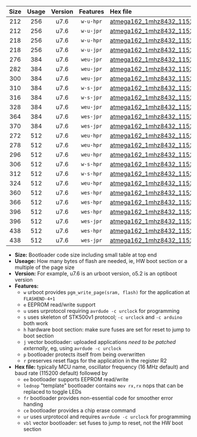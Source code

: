 |Size|Usage|Version|Features|Hex file|
|:-:|:-:|:-:|:-:|:--|
|212|256|u7.6|`w-u-hpr`|[atmega162_1mhz8432_115200bps_ur.hex](https://raw.githubusercontent.com/stefanrueger/urboot/main//atmega162_1mhz8432_115200bps_ur.hex)|
|212|256|u7.6|`w-u-jpr`|[atmega162_1mhz8432_115200bps_ur_vbl.hex](https://raw.githubusercontent.com/stefanrueger/urboot/main//atmega162_1mhz8432_115200bps_ur_vbl.hex)|
|218|256|u7.6|`w-u-hpr`|[atmega162_1mhz8432_115200bps_lednop_ur.hex](https://raw.githubusercontent.com/stefanrueger/urboot/main//atmega162_1mhz8432_115200bps_lednop_ur.hex)|
|218|256|u7.6|`w-u-jpr`|[atmega162_1mhz8432_115200bps_lednop_ur_vbl.hex](https://raw.githubusercontent.com/stefanrueger/urboot/main//atmega162_1mhz8432_115200bps_lednop_ur_vbl.hex)|
|276|384|u7.6|`weu-jpr`|[atmega162_1mhz8432_115200bps_ee_ur_vbl.hex](https://raw.githubusercontent.com/stefanrueger/urboot/main//atmega162_1mhz8432_115200bps_ee_ur_vbl.hex)|
|282|384|u7.6|`weu-jpr`|[atmega162_1mhz8432_115200bps_ee_lednop_ur_vbl.hex](https://raw.githubusercontent.com/stefanrueger/urboot/main//atmega162_1mhz8432_115200bps_ee_lednop_ur_vbl.hex)|
|300|384|u7.6|`weu-jpr`|[atmega162_1mhz8432_115200bps_ee_lednop_fr_ur_vbl.hex](https://raw.githubusercontent.com/stefanrueger/urboot/main//atmega162_1mhz8432_115200bps_ee_lednop_fr_ur_vbl.hex)|
|310|384|u7.6|`w-s-jpr`|[atmega162_1mhz8432_115200bps_vbl.hex](https://raw.githubusercontent.com/stefanrueger/urboot/main//atmega162_1mhz8432_115200bps_vbl.hex)|
|316|384|u7.6|`w-s-jpr`|[atmega162_1mhz8432_115200bps_lednop_vbl.hex](https://raw.githubusercontent.com/stefanrueger/urboot/main//atmega162_1mhz8432_115200bps_lednop_vbl.hex)|
|328|384|u7.6|`weu-jpr`|[atmega162_1mhz8432_115200bps_ee_lednop_fr_ce_ur_vbl.hex](https://raw.githubusercontent.com/stefanrueger/urboot/main//atmega162_1mhz8432_115200bps_ee_lednop_fr_ce_ur_vbl.hex)|
|364|384|u7.6|`wes-jpr`|[atmega162_1mhz8432_115200bps_ee_vbl.hex](https://raw.githubusercontent.com/stefanrueger/urboot/main//atmega162_1mhz8432_115200bps_ee_vbl.hex)|
|370|384|u7.6|`wes-jpr`|[atmega162_1mhz8432_115200bps_ee_lednop_vbl.hex](https://raw.githubusercontent.com/stefanrueger/urboot/main//atmega162_1mhz8432_115200bps_ee_lednop_vbl.hex)|
|272|512|u7.6|`weu-hpr`|[atmega162_1mhz8432_115200bps_ee_ur.hex](https://raw.githubusercontent.com/stefanrueger/urboot/main//atmega162_1mhz8432_115200bps_ee_ur.hex)|
|278|512|u7.6|`weu-hpr`|[atmega162_1mhz8432_115200bps_ee_lednop_ur.hex](https://raw.githubusercontent.com/stefanrueger/urboot/main//atmega162_1mhz8432_115200bps_ee_lednop_ur.hex)|
|296|512|u7.6|`weu-hpr`|[atmega162_1mhz8432_115200bps_ee_lednop_fr_ur.hex](https://raw.githubusercontent.com/stefanrueger/urboot/main//atmega162_1mhz8432_115200bps_ee_lednop_fr_ur.hex)|
|306|512|u7.6|`w-s-hpr`|[atmega162_1mhz8432_115200bps.hex](https://raw.githubusercontent.com/stefanrueger/urboot/main//atmega162_1mhz8432_115200bps.hex)|
|312|512|u7.6|`w-s-hpr`|[atmega162_1mhz8432_115200bps_lednop.hex](https://raw.githubusercontent.com/stefanrueger/urboot/main//atmega162_1mhz8432_115200bps_lednop.hex)|
|324|512|u7.6|`weu-hpr`|[atmega162_1mhz8432_115200bps_ee_lednop_fr_ce_ur.hex](https://raw.githubusercontent.com/stefanrueger/urboot/main//atmega162_1mhz8432_115200bps_ee_lednop_fr_ce_ur.hex)|
|360|512|u7.6|`wes-hpr`|[atmega162_1mhz8432_115200bps_ee.hex](https://raw.githubusercontent.com/stefanrueger/urboot/main//atmega162_1mhz8432_115200bps_ee.hex)|
|366|512|u7.6|`wes-hpr`|[atmega162_1mhz8432_115200bps_ee_lednop.hex](https://raw.githubusercontent.com/stefanrueger/urboot/main//atmega162_1mhz8432_115200bps_ee_lednop.hex)|
|396|512|u7.6|`wes-hpr`|[atmega162_1mhz8432_115200bps_ee_lednop_fr.hex](https://raw.githubusercontent.com/stefanrueger/urboot/main//atmega162_1mhz8432_115200bps_ee_lednop_fr.hex)|
|396|512|u7.6|`wes-jpr`|[atmega162_1mhz8432_115200bps_ee_lednop_fr_vbl.hex](https://raw.githubusercontent.com/stefanrueger/urboot/main//atmega162_1mhz8432_115200bps_ee_lednop_fr_vbl.hex)|
|438|512|u7.6|`wes-hpr`|[atmega162_1mhz8432_115200bps_ee_lednop_fr_ce.hex](https://raw.githubusercontent.com/stefanrueger/urboot/main//atmega162_1mhz8432_115200bps_ee_lednop_fr_ce.hex)|
|438|512|u7.6|`wes-jpr`|[atmega162_1mhz8432_115200bps_ee_lednop_fr_ce_vbl.hex](https://raw.githubusercontent.com/stefanrueger/urboot/main//atmega162_1mhz8432_115200bps_ee_lednop_fr_ce_vbl.hex)|

- **Size:** Bootloader code size including small table at top end
- **Useage:** How many bytes of flash are needed, ie, HW boot section or a multiple of the page size
- **Version:** For example, u7.6 is an urboot version, o5.2 is an optiboot version
- **Features:**
  + `w` urboot provides `pgm_write_page(sram, flash)` for the application at `FLASHEND-4+1`
  + `e` EEPROM read/write support
  + `u` uses urprotocol requiring `avrdude -c urclock` for programming
  + `s` uses skeleton of STK500v1 protocol; `-c urclock` and `-c arduino` both work
  + `h` hardware boot section: make sure fuses are set for reset to jump to boot section
  + `j` vector bootloader: uploaded applications *need to be patched externally*, eg, using `avrdude -c urclock`
  + `p` bootloader protects itself from being overwritten
  + `r` preserves reset flags for the application in the register R2
- **Hex file:** typically MCU name, oscillator frequency (16 MHz default) and baud rate (115200 default) followed by
  + `ee` bootloader supports EEPROM read/write
  + `lednop` "template" bootloader contains `mov rx,rx` nops that can be replaced to toggle LEDs
  + `fr` bootloader provides non-essential code for smoother error handing
  + `ce` bootloader provides a chip erase command
  + `ur` uses urprotocol and requires `avrdude -c urclock` for programming
  + `vbl` vector bootloader: set fuses to jump to reset, not the HW boot section
